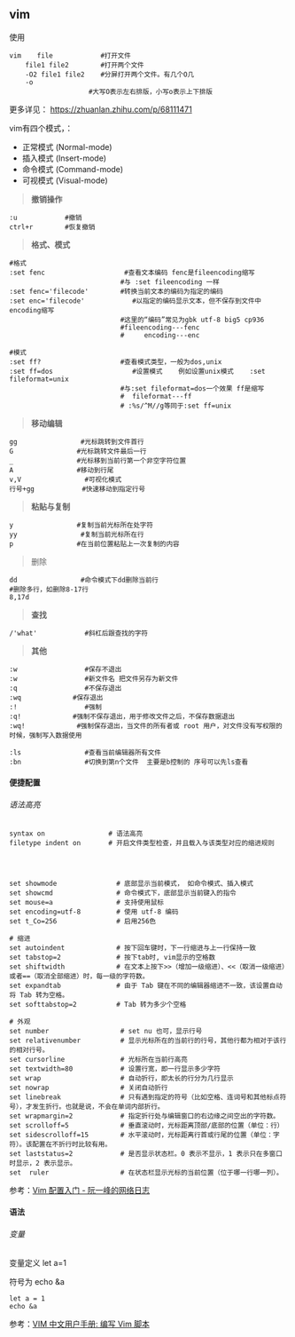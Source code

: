 ## vim

使用

```
vim    file            #打开文件
    file1 file2        #打开两个文件
    -O2 file1 file2    #分屏打开两个文件。有几个O几
    -o
                    #大写O表示左右排版，小写o表示上下排版
```

更多详见：    https://zhuanlan.zhihu.com/p/68111471

vim有四个模式，：

- 正常模式 (Normal-mode)
- 插入模式 (Insert-mode)
- 命令模式 (Command-mode)
- 可视模式 (Visual-mode)

> **撤销操作**

```
:u            #撤销
ctrl+r        #恢复撤销
```

> **格式、模式**

```
#格式
:set fenc                    #查看文本编码 fenc是fileencoding缩写
                            #与 :set fileencoding 一样
:set fenc='filecode'        #转换当前文本的编码为指定的编码
:set enc='filecode'            #以指定的编码显示文本，但不保存到文件中 encoding缩写
                            #这里的“编码”常见为gbk utf-8 big5 cp936
                            #fileencoding---fenc
                            #     encoding---enc

#模式
:set ff?                    #查看模式类型，一般为dos,unix
:set ff=dos                    #设置模式    例如设置unix模式    :set fileformat=unix
                            #与:set fileformat=dos一个效果 ff是缩写
                            #  fileformat---ff
                            # :%s/^M//g等同于:set ff=unix
```

> **移动编辑**

```
gg                #光标跳转到文件首行
G                #光标跳转文件最后一行
_                #光标移到当前行第一个非空字符位置
A                #移动到行尾
v,V                #可视化模式
行号+gg            #快速移动到指定行号
```

> **粘贴与复制**

```
y                #复制当前光标所在处字符
yy                #复制当前光标所在行
p                #在当前位置粘贴上一次复制的内容
```

> 删除

```
dd                #命令模式下dd删除当前行
#删除多行，如删除8-17行
8,17d
```

> **查找**

```
/'what'            #斜杠后跟查找的字符
```

> **其他**

```
:w                 #保存不退出
:w                 #新文件名 把文件另存为新文件
:q                 #不保存退出
:wq             #保存退出
:!                 #强制
:q!             #强制不保存退出，用于修改文件之后，不保存数据退出
:wq!             #强制保存退出，当文件的所有者或 root 用户，对文件没有写权限的时候，强制写入数据使用

:ls                #查看当前编辑器所有文件
:bn                #切换到第n个文件  主要是b控制的 序号可以先ls查看
```


#### 便捷配置

###### 语法高亮

```vim
syntax on                # 语法高亮
filetype indent on       # 开启文件类型检查，并且载入与该类型对应的缩进规则




set showmode               # 底部显示当前模式， 如命令模式、插入模式
set showcmd                # 命令模式下，底部显示当前键入的指令
set mouse=a                # 支持使用鼠标
set encoding=utf-8         # 使用 utf-8 编码
set t_Co=256               # 启用256色

# 缩进
set autoindent             # 按下回车键时，下一行缩进与上一行保持一致
set tabstop=2              # 按下tab时, vim显示的空格数
set shiftwidth             # 在文本上按下>>（增加一级缩进）、<<（取消一级缩进）或者==（取消全部缩进）时，每一级的字符数。
set expandtab              # 由于 Tab 键在不同的编辑器缩进不一致，该设置自动将 Tab 转为空格。
set softtabstop=2          # Tab 转为多少个空格

# 外观
set number                  # set nu 也可，显示行号
set relativenumber          # 显示光标所在的当前行的行号，其他行都为相对于该行的相对行号。
set cursorline              # 光标所在当前行高亮
set textwidth=80            # 设置行宽，即一行显示多少字符
set wrap                    # 自动折行，即太长的行分为几行显示
set nowrap                  # 关闭自动折行
set linebreak               # 只有遇到指定的符号（比如空格、连词号和其他标点符号），才发生折行。也就是说，不会在单词内部折行。
set wrapmargin=2            # 指定折行处与编辑窗口的右边缘之间空出的字符数。
set scrolloff=5             # 垂直滚动时，光标距离顶部/底部的位置（单位：行）
set sidescrolloff=15        # 水平滚动时，光标距离行首或行尾的位置（单位：字符）。该配置在不折行时比较有用。
set laststatus=2            # 是否显示状态栏。0 表示不显示，1 表示只在多窗口时显示，2 表示显示。
set  ruler                  # 在状态栏显示光标的当前位置（位于哪一行哪一列）。

```

参考：[Vim 配置入门 - 阮一峰的网络日志](https://www.ruanyifeng.com/blog/2018/09/vimrc.html)



#### 语法

###### 变量

变量定义 let a=1

符号为 echo &a

```vim
let a = 1
echo &a
```



参考：[VIM 中文用户手册: 编写 Vim 脚本](https://yianwillis.github.io/vimcdoc/doc/usr_41.html)
